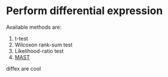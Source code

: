 # Perform differential expression

Available methods are:
1. t-test
2. Wilcoxon rank-sum test
3. Likelihood-ratio test
4. [MAST](https://github.com/RGLab/MAST)

diffex are cool
